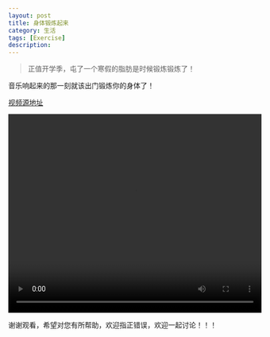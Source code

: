 ```yaml
---
layout: post
title: 身体锻炼起来
category: 生活
tags: [Exercise]
description: 
---
```


> 正值开学季，屯了一个寒假的脂肪是时候锻炼锻炼了！

音乐响起来的那一刻就该出门锻炼你的身体了！

[视频源地址](http://v.youku.com/v_show/id_XMjUyMTU1NTQwNA==.html?spm=a2h0k.8191407.0.0&from=s1.8-1-1.2)

<div align="center"> 
<video width="510" height="400" controls >
<source src="/assets/video/Exercise.mp4">
</video>
</div>

谢谢观看，希望对您有所帮助，欢迎指正错误，欢迎一起讨论！！！



